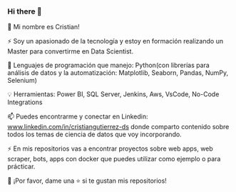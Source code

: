 ### Hi there 👋

👋 Mi nombre es Cristian!


⚡ Soy un apasionado de la tecnología y estoy en formación realizando un Master para convertirme en Data Scientist.

🌱 Lenguajes de programación que manejo: Python(con librerías para análisis de datos y la automatización: Matplotlib, Seaborn, Pandas, NumPy, Selenium)

💡 Herramientas: Power BI, SQL Server, Jenkins, Aws, VsCode, No-Code Integrations 

📫 Puedes encontrarme y conectar en Linkedin: www.linkedin.com/in/cristiangutierrez-ds donde comparto contenido sobre todos los temas de ciencia de datos que voy incorporando.

⚡ En mis repositorios vas a encontrar proyectos sobre web apps, web scraper, bots, apps con docker que puedes utilizar como ejemplo o para prácticar.

👏 ¡Por favor, dame una ⭐️ si te gustan mis repositorios!


